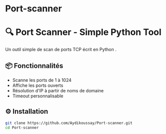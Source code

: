 # Port-scanner
# 🔍 Port Scanner - Simple Python Tool

Un outil simple de scan de ports TCP écrit en Python .

## 📦 Fonctionnalités

- Scanne les ports de 1 à 1024
- Affiche les ports ouverts
- Résolution d'IP à partir de noms de domaine
- Timeout personnalisable

## ⚙️ Installation

```bash
git clone https://github.com/Aydikoussay/Port-scanner.git
cd Port-scanner
